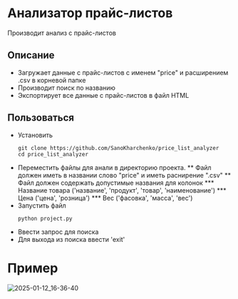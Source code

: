 # Анализатор прайс-листов
Производит анализ с прайс-листов 

## Описание

* Загружает данные с прайс-листов с именем "price" и расширением .csv в корневой папке
* Производит поиск по названию
* Экспортирует все данные с прайс-листов в файл HTML 

## Пользоваться

* Установить
  ```
  git clone https://github.com/SanoKharchenko/price_list_analyzer
  cd price_list_analyzer
  ```
* Переместить файлы для анали в директорию проекта.
  ** Файл должен иметь в названии слово "price" и иметь раснирение ".csv"
  ** Файл должен содержать допустимые названия для колонок
  *** Название товара ('название', 'продукт', 'товар', 'наименование')
  *** Цена ('цена', 'розница')
  *** Вес ('фасовка', 'масса', 'вес')
* Запустить файл
  ```
  python project.py
  ```
* Ввести запрос для поиска
* Для выхода из поиска ввести 'exit'

# Пример

![2025-01-12_16-36-40](https://github.com/user-attachments/assets/59e0284d-555a-4eeb-a53c-acb50ad2ba34)
